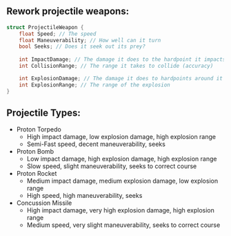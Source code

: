 ## Rework projectile weapons:
```cpp
struct ProjectileWeapon {
    float Speed; // The speed
    float Maneuverability; // How well can it turn
    bool Seeks; // Does it seek out its prey?
    
    int ImpactDamage; // The damage it does to the hardpoint it impacts
    int CollisionRange; // The range it takes to collide (accuracy)

    int ExplosionDamage; // The damage it does to hardpoints around it
    int ExplosionRange; // The range of the explosion
}
```

## Projectile Types:
- Proton Torpedo
    - High impact damage, low explosion damage, high explosion range
    - Semi-Fast speed, decent maneuverability, seeks
- Proton Bomb
    - Low impact damage, high explosion damage, high explosion range
    - Slow speed, slight maneuverability, seeks to correct course
- Proton Rocket
    - Medium impact damage, medium explosion damage, low explosion range
    - High speed, high maneuverability, seeks
- Concussion Missile
    - High impact damage, very high explosion damage, high explosion range
    - Medium speed, very slight maneuverability, seeks to correct course